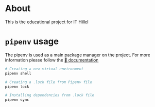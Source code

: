 # About
This is the educational project for IT Hillel

# `pipenv` usage

The pipenv is used as a main package manager on the project. For more information please follow the [🔗 documentation](https://pipenv.pypa.io/en/latest/)

```sh
# Creating a new virtual environment
pipenv shell

# Creating a .lock file from Pipenv file
pipenv lock

# Installing dependencies from .lock file
pipenv sync
```